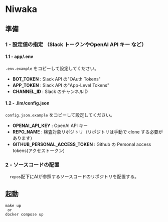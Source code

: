 # Niwaka

## 準備

### 1 - 設定値の指定 （Slack トークンやOpenAI API キー など）

#### 1.1 - app/.env

`.env.example` をコピーして設定してください。

- **BOT_TOKEN** : Slack API の"OAuth Tokens"
- **APP_TOKEN** : Slack API の"App-Level Tokens"
- **CHANNEL_ID** : Slack のチャンネルID

#### 1.2 - .llm/config.json

`config.json.example` をコピーして設定してください。

- **OPENAI_API_KEY** : OpenAI API キー
- **REPO_NAME** : 検査対象リポジトリ（リポジトリは手動で clone する必要があります）
- **GITHUB_PERSONAL_ACCESS_TOKEN** : Github の Personal access tokens(アクセストークン)

### 2 - ソースコードの配置

　`repos`配下にAIが参照するソースコードのリポジトリを配置する。

## 起動

```
make up
 or 
docker compose up
```

